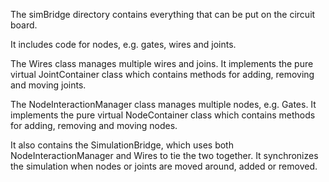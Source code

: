 The simBridge directory contains everything that can be put on the circuit board.

It includes code for nodes, e.g. gates, wires and joints.

The Wires class manages multiple wires and joins. It implements the pure virtual
JointContainer class which contains methods for adding, removing and moving joints.

The NodeInteractionManager class manages multiple nodes, e.g. Gates. It implements the pure virtual
NodeContainer class which contains methods for adding, removing and moving nodes.

It also contains the SimulationBridge, which uses both NodeInteractionManager and Wires to tie the
two together. It synchronizes the simulation when nodes or joints are moved around,
added or removed.